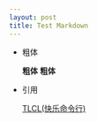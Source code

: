 ```yaml
---
layout: post
title: Test Markdown
---
```



* 粗体
  
  **粗体**
  __粗体__

* 引用
  
  [TLCL(快乐命令行)](http://billie66.github.io/TLCL/book/) 
